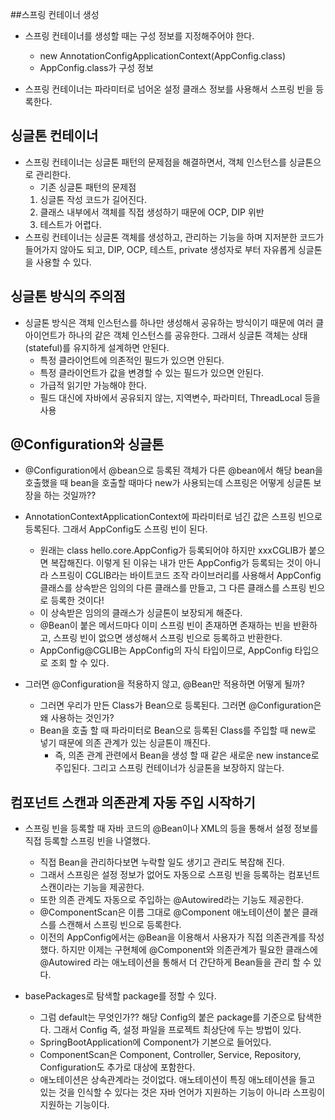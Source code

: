 ##스프링 컨테이너 생성

- 스프링 컨테이너를 생성할 때는 구성 정보를 지정해주어야 한다.
    - new AnnotationConfigApplicationContext(AppConfig.class)
    - AppConfig.class가 구성 정보
    
- 스프링 컨테이너는 파라미터로 넘어온 설정 클래스 정보를 사용해서 스프링 빈을 등록한다.

## 싱글톤 컨테이너
- 스프링 컨테이너는 싱글톤 패턴의 문제점을 해결하면서, 객체 인스턴스를 싱글톤으로 관리한다.
    - 기존 싱글톤 패턴의 문제점
    1. 싱글톤 작성 코드가 길어진다.
    2. 클래스 내부에서 객체를 직접 생성하기 때문에 OCP, DIP 위반
    3. 테스트가 어렵다.
- 스프링 컨테이너는 싱글톤 객체를 생성하고, 관리하는 기능을 하며 지저분한 코드가 들어가지 않아도 되고,
DIP, OCP, 테스트, private 생성자로 부터 자유롭게 싱글톤을 사용할 수 있다.
  
## 싱글톤 방식의 주의점
- 싱글톤 방식은 객체 인스턴스를 하나만 생성해서 공유하는 방식이기 때문에 여러 클아이언트가
하나의 같은 객체 인스턴스를 공유한다. 그래서 싱글톤 객체는 상태(stateful)를 유지하게 설계하면 안된다.
    - 특정 클라이언트에 의존적인 필드가 있으면 안된다.
    - 특정 클라이언트가 값을 변경할 수 있는 필드가 있으면 안된다.
    - 가급적 읽기만 가능해야 한다.
    - 필드 대신에 자바에서 공유되지 않는, 지역변수, 파라미터, ThreadLocal 등을 사용
    
## @Configuration와 싱글톤
- @Configuration에서 @bean으로 등록된 객체가 다른 @bean에서 해당 bean을 호출했을 때
bean을 호출할 때마다 new가 사용되는데 스프링은 어떻게 싱글톤 보장을 하는 것일까??
  
- AnnotationContextApplicationContext에 파라미터로 넘긴 값은 스프링 빈으로 등록된다. 그래서
AppConfig도 스프링 빈이 된다.
  - 원래는 class hello.core.AppConfig가 등록되어야 하지만 xxxCGLIB가 붙으면 복잡해진다. 이렇게 된 이유는
  내가 만든 AppConfig가 등록되는 것이 아니라 스프링이 CGLIB라는 바이트코드 조작 라이브러리를 사용해서 AppConfig 클래스를
    상속받은 임의의 다른 클래스를 만들고, 그 다른 클래스를 스프링 빈으로 등록한 것이다!
  - 이 상속받은 임의의 클래스가 싱글톤이 보장되게 해준다.
  - @Bean이 붙은 메서드마다 이미 스프링 빈이 존재하면 존재하는 빈을 반환하고, 스프링 빈이 없으면 생성해서 스프링 빈으로 등록하고 반환한다.
  - AppConfig@CGLIB는 AppConfig의 자식 타입이므로, AppConfig 타입으로 조회 할 수 있다.
  
- 그러면 @Configuration을 적용하지 않고, @Bean만 적용하면 어떻게 될까?
  - 그러면 우리가 만든 Class가 Bean으로 등록된다. 그러면 @Configuration은 왜 사용하는 것인가?
  - Bean을 호출 할 때 파라미터로 Bean으로 등록된 Class를 주입할 때 new로 넣기 때문에 의존 관계가 있는 싱글톤이 깨진다.
    - 즉, 의존 관계 관련에서 Bean을 생성 할 때 같은 새로운 new instance로 주입된다. 그리고 스프링 컨테이너가 싱글톤을 보장하지 않는다.
  
## 컴포넌트 스캔과 의존관계 자동 주입 시작하기
- 스프링 빈을 등록할 때 자바 코드의 @Bean이나 XML의 <bean> 등을 통해서 설정 정보를 직접 등록할 스프링 빈을 나열했다.
  - 직접 Bean을 관리하다보면 누락할 일도 생기고 관리도 복잡해 진다.
  - 그래서 스프링은 설정 정보가 없어도 자동으로 스프링 빈을 등록하는 컴포넌트 스캔이라는 기능을 제공한다.
  - 또한 의존 관계도 자동으로 주입하는 @Autowired라는 기능도 제공한다.
  - @ComponentScan은 이름 그대로 @Component 애노테이션이 붙은 클래스를 스캔해서 스프링 빈으로 등록한다.
  - 이전의 AppConfig에서는 @Bean을 이용해서 사용자가 직접 의존관계를 작성했다. 하지만 이제는 구현체에 @Component와 의존관계가 필요한 클래스에 @Autowired
  라는 애노테이션을 통해서 더 간단하게 Bean들을 관리 할 수 있다.
    
- basePackages로 탐색할 package를 정할 수 있다.
  - 그럼 default는 무엇인가?? 해당 Config의 붙은 package를 기준으로 탐색한다. 그래서 Config 즉, 설정 파일을 프로젝트 최상단에 두는 방법이 있다. 
  - SpringBootApplication에 Component가 기본으로 들어있다.
  - ComponentScan은 Component, Controller, Service, Repository, Configuration도 추가로 대상에 포함한다.
  - 애노테이션은 상속관계라는 것이없다. 애노테이션이 특징 애노테이션을 들고 있는 것을 인식할 수 있다는 것은 자바 언어가 지원하는 기능이 아니라 스프링이 지원하는 기능이다.
  

    
